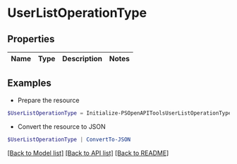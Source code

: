 # UserListOperationType
## Properties

Name | Type | Description | Notes
------------ | ------------- | ------------- | -------------

## Examples

- Prepare the resource
```powershell
$UserListOperationType = Initialize-PSOpenAPIToolsUserListOperationType 
```

- Convert the resource to JSON
```powershell
$UserListOperationType | ConvertTo-JSON
```

[[Back to Model list]](../README.md#documentation-for-models) [[Back to API list]](../README.md#documentation-for-api-endpoints) [[Back to README]](../README.md)

